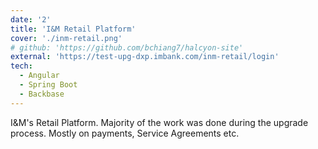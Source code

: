 ```yaml
---
date: '2'
title: 'I&M Retail Platform'
cover: './inm-retail.png'
# github: 'https://github.com/bchiang7/halcyon-site'
external: 'https://test-upg-dxp.imbank.com/inm-retail/login'
tech:
  - Angular
  - Spring Boot
  - Backbase
---
```


I&M's Retail Platform. Majority of the work was done during the upgrade process. Mostly on payments, Service Agreements etc.
